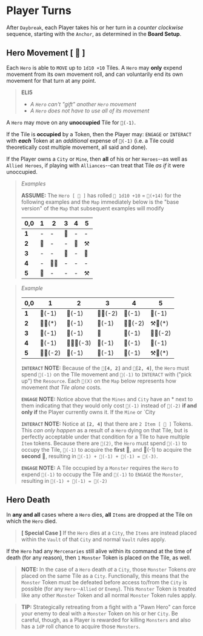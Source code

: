 # Player Turns
After `Daybreak`, each Player takes his or her turn in a *counter clockwise* sequence, starting with the `Anchor`, as determined in the **Board Setup**.

## Hero Movement [ 🐎 ]
Each `Hero` is able to `MOVE` up to `1d10 +10` Tiles.  A `Hero` may **only** expend movement from its own movement roll, and can voluntarily end its own movement for that turn at any point.

> **ELI5**
> 
> - *A `Hero` can't "gift" another `Hero` movement*
> - *A `Hero` does not have to use all of its movement*

A `Hero` may move on any **unoccupied** Tile for `🐎(-1)`.

If the Tile is **occupied** by a Token, then the Player may: `ENGAGE` or `INTERACT` with ***each*** Token at an *additional* expense of `🐎(-1)` (i.e. a Tile could theoretically cost multiple movement, all said and done).

If the Player owns a `City` or `Mine`, then **all** of his or her `Heroes`--as well as `Allied Heroes`, if playing with `Alliances`--can treat that Tile *as if* it were unoccupied.

> *Examples*
> 
> **ASSUME:** The `Hero [ 🧙‍ ]` has rolled `🎲 1d10 +10` = `🐎(+14)` for the following examples and the `Map` immediately below is the "base version" of the `Map` that subsequent examples will modify
> 
> |0,0|1|2|3|4|5|
> |-|-|-|-|-|-|
> |**1**|-|-|🧟|-|-|
> |**2**|🏰|-|-|💎|⚒️|
> |**3**|-|-|🧙‍|-|🎁|
> |**4**|-|🎁🎁|-|-|-|
> |**5**|🧟|-|-|-|⚒️|

> *Example*
> 
> |0,0|1|2|3|4|5|
> |-|-|-|-|-|-|
> |**1**|🐎(-1)|🐎(-1)|🧟🐎(-2)|🐎(-1)|🐎(-1)|
> |**2**|🏰🐎(*)|🐎(-1)|🐎(-1)|💎🐎(-2)|⚒️️🐎(*)|
> |**3**|🐎(-1)|🐎(-1)|🧙‍|🐎(-1)|🎁🐎(-2)|
> |**4**|🐎(-1)|🎁🎁🐎(-3)|🐎(-1)|🐎(-1)|🐎(-1)|
> |**5**|🧟🐎(-2)|🐎(-1)|🐎(-1)|🐎(-1)|⚒️🐎(*)|
> 
> **`INTERACT` NOTE:** Because of the **`💎[4, 2]`** and **`💎[2, 4]`**, the `Hero` must spend `🐎(-1)` on the TIle movement and `🐎(-1)` to `INTERACT` with ("pick up") the `Resource`.  Each `🐎(X)` on the `Map` below represents how movement *that Tile alone* costs.
> 
> **`ENGAGE` NOTE:** Notice above that the `Mines` and `City` have an * next to them indicating that they would only cost `🐎(-1)` instead of `🐎(-2)` **if and only if** the Player currently owns it.  If the `Mine` or `City
>
> **`INTERACT` NOTE:** Notice at **`[2, 4]`** that there are `2 Item [ 🎁 ]` Tokens.  This *can only happen* as a result of a `Hero` dying on that Tile, but is perfectly acceptable under that condition for a TIle to have multiple `Item` tokens.  Because there are `🎁(2)`, the `Hero` must spend `🐎(-1)` to occupy the Tile, `🐎(-1)` to acquire the **first** 🎁, and 🐎(-1) to acquire the **second** 🎁, resulting in `🐎(-1) + 🐎(-1) + 🐎(-1) = 🐎(-3)`.
> 
> **`ENGAGE` NOTE:** A Tile occupied by a `Monster` requires the `Hero` to expend `🐎(-1)` to occupy the Tile and `🐎(-1)` to `ENGAGE` the `Monster`, resulting in `🐎(-1) + 🐎(-1) = 🐎(-2)`

## Hero Death
In **any and all** cases where a `Hero` dies, **all** `Items` are dropped at the Tile on which the `Hero` died.

> **[ Special Case ]** If the `Hero` dies at a `City`, the `Items` are instead placed within the `Vault` of that `City` and normal `Vault` rules apply.

If the `Hero` had any `Mercenaries` still alive within its command at the time of death (for any reason), then `1` `Monster` Token is placed on the Tile, as well.

> **NOTE:** In the case of a `Hero` death *at* a `City`, those `Monster` Tokens *are* placed on the same Tile as a `City`.  Functionally, this means that the `Monster` Token must be defeated before access to/from the `City` is possible (for any `Hero`--`Allied` or `Enemy`).  This `Monster` Token is treated like any other `Monster` Token and all normal `Monster` Token rules apply.

> **TIP:** Strategically retreating from a fight with a "Pawn Hero" can force your enemy to deal with a `Monster` Token on his or her `City`.  Be careful, though, as a Player is rewarded for killing `Monsters` and also has a `1dP` roll chance to acquire those `Monsters`.

